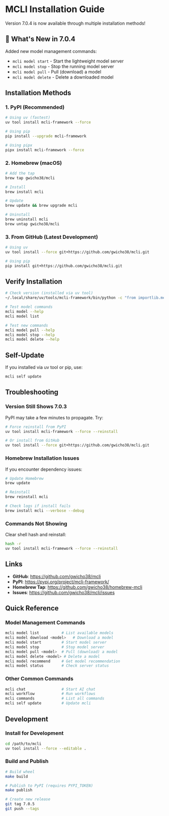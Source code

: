 # MCLI Installation Guide

Version 7.0.4 is now available through multiple installation methods!

## 🎉 What's New in 7.0.4

Added new model management commands:
- `mcli model start` - Start the lightweight model server
- `mcli model stop` - Stop the running model server
- `mcli model pull` - Pull (download) a model
- `mcli model delete` - Delete a downloaded model

## Installation Methods

### 1. PyPI (Recommended)

```bash
# Using uv (fastest)
uv tool install mcli-framework --force

# Using pip
pip install --upgrade mcli-framework

# Using pipx
pipx install mcli-framework --force
```

### 2. Homebrew (macOS)

```bash
# Add the tap
brew tap gwicho38/mcli

# Install
brew install mcli

# Update
brew update && brew upgrade mcli

# Uninstall
brew uninstall mcli
brew untap gwicho38/mcli
```

### 3. From GitHub (Latest Development)

```bash
# Using uv
uv tool install --force git+https://github.com/gwicho38/mcli.git

# Using pip
pip install git+https://github.com/gwicho38/mcli.git
```

## Verify Installation

```bash
# Check version (installed via uv tool)
~/.local/share/uv/tools/mcli-framework/bin/python -c "from importlib.metadata import version; print(version('mcli-framework'))"

# Test model commands
mcli model --help
mcli model list

# Test new commands
mcli model pull --help
mcli model stop --help
mcli model delete --help
```

## Self-Update

If you installed via uv tool or pip, use:

```bash
mcli self update
```

## Troubleshooting

### Version Still Shows 7.0.3

PyPI may take a few minutes to propagate. Try:

```bash
# Force reinstall from PyPI
uv tool install mcli-framework --force --reinstall

# Or install from GitHub
uv tool install --force git+https://github.com/gwicho38/mcli.git
```

### Homebrew Installation Issues

If you encounter dependency issues:

```bash
# Update Homebrew
brew update

# Reinstall
brew reinstall mcli

# Check logs if install fails
brew install mcli --verbose --debug
```

### Commands Not Showing

Clear shell hash and reinstall:

```bash
hash -r
uv tool install mcli-framework --force --reinstall
```

## Links

- **GitHub**: https://github.com/gwicho38/mcli
- **PyPI**: https://pypi.org/project/mcli-framework/
- **Homebrew Tap**: https://github.com/gwicho38/homebrew-mcli
- **Issues**: https://github.com/gwicho38/mcli/issues

## Quick Reference

### Model Management Commands

```bash
mcli model list          # List available models
mcli model download <model>   # Download a model
mcli model start         # Start model server
mcli model stop          # Stop model server
mcli model pull <model>  # Pull (download) a model
mcli model delete <model> # Delete a model
mcli model recommend     # Get model recommendation
mcli model status        # Check server status
```

### Other Common Commands

```bash
mcli chat                # Start AI chat
mcli workflow            # Run workflows
mcli commands            # List all commands
mcli self update         # Update mcli
```

## Development

### Install for Development

```bash
cd /path/to/mcli
uv tool install --force --editable .
```

### Build and Publish

```bash
# Build wheel
make build

# Publish to PyPI (requires PYPI_TOKEN)
make publish

# Create new release
git tag 7.0.5
git push --tags
```
